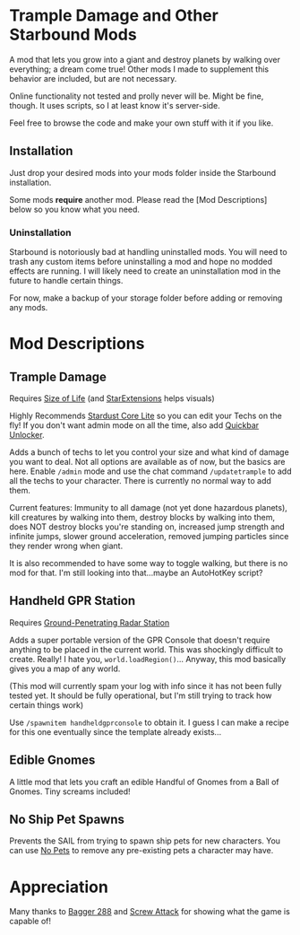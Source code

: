 # Trample Damage and Other Starbound Mods

A mod that lets you grow into a giant and destroy planets by walking over everything; a dream come true! Other mods I made to supplement this behavior are included, but are not necessary.

Online functionality not tested and prolly never will be. Might be fine, though. It uses scripts, so I at least know it's server-side.

Feel free to browse the code and make your own stuff with it if you like.

## Installation

Just drop your desired mods into your mods folder inside the Starbound installation.

Some mods **require** another mod. Please read the [Mod Descriptions] below so you know what you need.

### Uninstallation

Starbound is notoriously bad at handling uninstalled mods. You will need to trash any custom items before uninstalling a mod and hope no modded effects are running. I will likely need to create an uninstallation mod in the future to handle certain things.

For now, make a backup of your storage folder before adding or removing any mods.

# Mod Descriptions

## Trample Damage

Requires [Size of Life](https://steamcommunity.com/sharedfiles/filedetails/?id=3218820111) (and [StarExtensions](https://github.com/StarExtensions/StarExtensions) helps visuals)

Highly Recommends [Stardust Core Lite](https://steamcommunity.com/sharedfiles/filedetails/?id=2512589532) so you can edit your Techs on the fly! If you don't want admin mode on all the time, also add [Quickbar Unlocker](https://steamcommunity.com/sharedfiles/filedetails/?id=1089421344).

Adds a bunch of techs to let you control your size and what kind of damage you want to deal. Not all options are available as of now, but the basics are here. Enable ``/admin`` mode and use the chat command ``/updatetrample`` to add all the techs to your character. There is currently no normal way to add them.

Current features: Immunity to all damage (not yet done hazardous planets), kill creatures by walking into them, destroy blocks by walking into them, does NOT destroy blocks you're standing on, increased jump strength and infinite jumps, slower ground acceleration, removed jumping particles since they render wrong when giant.

It is also recommended to have some way to toggle walking, but there is no mod for that. I'm still looking into that...maybe an AutoHotKey script?

## Handheld GPR Station

Requires [Ground-Penetrating Radar Station](https://steamcommunity.com/sharedfiles/filedetails/?id=1140386986)   

Adds a super portable version of the GPR Console that doesn't require anything to be placed in the current world. This was shockingly difficult to create. Really! I hate you, ``world.loadRegion()``... Anyway, this mod basically gives you a map of any world.

(This mod will currently spam your log with info since it has not been fully tested yet. It should be fully operational, but I'm still trying to track how certain things work)

Use ``/spawnitem handheldgprconsole`` to obtain it. I guess I can make a recipe for this one eventually since the template already exists...

## Edible Gnomes

A little mod that lets you craft an edible Handful of Gnomes from a Ball of Gnomes. Tiny screams included!

## No Ship Pet Spawns

Prevents the SAIL from trying to spawn ship pets for new characters. You can use [No Pets](https://steamcommunity.com/sharedfiles/filedetails/?id=733729084) to remove any pre-existing pets a character may have.

# Appreciation

Many thanks to [Bagger 288](https://steamcommunity.com/sharedfiles/filedetails/?id=1391734304) and [Screw Attack](https://steamcommunity.com/sharedfiles/filedetails/?id=750726369) for showing what the game is capable of!
